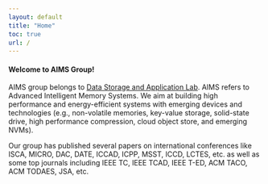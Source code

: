 ```yaml
---
layout: default
title: "Home"
toc: true
url: /
---
```

#### **Welcome to AIMS Group!**
AIMS group belongs to [Data Storage and Application Lab](http://storage.hust.edu.cn/). AIMS refers to Advanced Intelligent Memory Systems. We aim at building high performance and energy-efficient systems with emerging devices and technologies (e.g., non-volatile memories, key-value storage, solid-state drive, high performance compression, cloud object store, and emerging NVMs).

Our group has published several papers on international conferences like ISCA, MICRO, DAC, DATE, ICCAD, ICPP, MSST, ICCD, LCTES, etc. as well as some top journals including IEEE TC, IEEE TCAD, IEEE T-ED, ACM TACO, ACM TODAES, JSA, etc.


<head>
    <meta charset="utf-8">
    <title>picplay</title>
    <style>
        #divout {
            max-width: 600px;
            max-height: 400px;
            position: relative;
            margin: 0 auto;
        }

        .imgdiv img {
            width: 100%;
        }
    
        .imgdiv {
            display: none;
        }
    
        .dotdiv {
            text-align: center;
            position: absolute;
            width: 100%;
            bottom: -30px;
        }
    
        .dot {
            width: 16px;
            height: 16px;
            display: inline-block;
            background: #bbbbbb;
            border-radius: 10px;
            margin: 0 12px;
        }
    
        .title {
            font-size: 18px;
            color: #0099FF;
            position: absolute;
            text-align: center;
            font-weight: 700;
            width: 100%;
            bottom: 10px;
        }
    
        .active {
            background-color: #717171;
        }
    
        #arrow {
            position: absolute;
            top: 50%;
            margin-top: -30px;
            width: 100%;
            opacity: .3;
            transition: opacity 2s;
        }
    
        #divout:hover #arrow {
            opacity: .9;
        }
    
        #arrow img {
            cursor: pointer;
        }
    
        .imgdiv {
            animation: fade 1.5s;
        }
    
        @keyframes fade {
            from {
                opacity: .3;
            }
    
            to {
                opacity: 1;
            }
        }
    </style>
</head>

<body>
    <!--    div#divout>(div.imgdiv>img+div.title{标题文本$})*4 +(div.dotdiv>span.dot*4)-->
    <div id="divout">
        <div class="imgdiv" style="display: block">
            <img src="/assets/img/league_building/2021_11_autumn.png" height="80%" width="80%" alt="">
            <div class="title">Group Party 2021</div>
        </div>
        <div class="imgdiv">
            <img src="/assets/img/league_building/2020_group_party.jpg" height="80%" width="80%" alt="">
            <div class="title">Group Party 2020</div>
        </div>
        <div class="imgdiv">
            <img src="/assets/img/award.png" height="80%" width="80%" alt="">
            <div class="title">OlympusMons Award</div>
        </div>
        <div class="imgdiv">
            <img src="/assets/img/ICCD19.jpg" height="80%" width="80%" alt="">
            <div class="title">ICCD 2019</div>
        </div>
        <div class="imgdiv">
            <img src="/assets/img/ICCD17.jpg" height="80%" width="80%" alt="">
            <div class="title">ICCD 2017</div>
        </div>
        <div class="imgdiv">
            <img src="/assets/img/DATE19.jpg" height="80%" width="80%" alt="">
            <div class="title">DATE 2019</div>
        </div>
        <div class="imgdiv">
            <img src="/assets/img/DATE23.jpg" height="80%" width="80%" alt="">
            <div class="title">DATE 2023</div>
        </div>
        <div class="imgdiv">
            <img src="/assets/img/DATE24.jpg" height="80%" width="80%" alt="">
            <div class="title">DATE 2024</div>
        </div>
        <div class="imgdiv">
            <img src="/assets/img/DAC24.jpg" height="80%" width="80%" alt="">
            <div class="title">DAC 2024</div>
        </div>
        <div class="imgdiv">
            <img src="/assets/img/2021.jpg" height="80%" width="80%" alt="">
            <div class="title">Graduates in 2021</div>
        </div>
        <div class="imgdiv">
            <img src="/assets/img/2024_graduate/2024-1.jpeg" height="80%" width="80%" alt="">
            <div class="title">Graduation Party in 2024</div>
        </div>
        <div class="dotdiv">
            <span class="dot active"></span>
            <span class="dot"></span>
            <span class="dot"></span>
            <span class="dot"></span>
            <span class="dot"></span>
            <span class="dot"></span>
            <span class="dot"></span>
            <span class="dot"></span>
        </div>
        <div id="arrow">
            <img src="/assets/img/left.png" alt="" width="60" onClick="picplay(false)">
            <img src="/assets/img/right.png" width="60" alt="" align="right" onClick="picplay(true)">
        </div>
    </div>

</body>

<script>
    var imgIndex = 0;
    var imgDivArr = document.getElementsByClassName("imgdiv");
    var dotArr = document.getElementsByClassName("dot");
    /**
     *  播放图片
     *  参数r：是否正放，若为true，正放。若为false，倒放
     */
    function picplay(r) {
        for (let i = 0; i < imgDivArr.length; i++) {
            imgDivArr[i].style.display = "none";
            dotArr[i].className = "dot";
        }
        if (r) {
            imgIndex++;
            imgIndex = (imgIndex >= imgDivArr.length) ? 0 : imgIndex;
        } else {
            imgIndex--;
            imgIndex = (imgIndex < 0) ? imgDivArr.length - 1 : imgIndex;
        }
        imgDivArr[imgIndex].style.display = "block";
        dotArr[imgIndex].className = "dot active";
    }
    setInterval(picplay, 6000, true);

</script>





#### **News**
- Our paper "DRCTL: A Disorder-Resistant Computation Translation Layer Enhancing the Lifetime and Performance of Memristive CIM Architecture" is accepted by MICRO 2024. Congratulations to Heng Zhou.
- Our paper "LpaqHP: A High-Performance FPGA Accelerator for LPAQ Compression" is accepted by ICPP 2024. Congratulations to Weilin Zhu.
- Our paper "Enabling Reliable Memory-Mapped I/O with Auto-snapshot for Persistent Memory Systems" is accepted by TC 2024. Congratulations to Bo Ding.
- Our paper "STAGGER: Enabling All-in-One Subarray Sensing for Efficient Module-level Processing in Open-Bitline ReRAM" is accepted by DAC 2024. Congratulations to Chengning Wang.
- Our paper "A Read Latency Variation Aware Independent Read Scheme for QLC SSDs" is accepted by DATE 2024. Congratulations to Dong Huang.
- Our paper "Turn Waste Into Wealth: Alleviating Read/Write Interference in ZNS SSDs" is accepted by ICCD 2023. Congratulations to Weilin Zhu.
- Our paper "ICON: An IR Drop Compensation Method at OU Granularity with Low Overhead for eNVM-based Accelerators" is accepted by ICCD 2023. Congratulations to Jinpeng Liu.
- Our paper "LifetimeKV: Narrowing the Lifetime Gap of SSTs in LSMT-Based KV Stores for ZNS SSDs" is accepted by ICCD 2023. Congratulations to Biyong Liu.
- Our paper "SplitZNS: Towards an Efficient LSM-tree on ZNS SSDs" is accepted by TACO 2023. Congratulations to Dong Huang.
- Our paper "CorcPUM: Efficient Processing Using Cross-Point Memory via Cooperative Row-Column Access Pipelining and Adaptive Timing Optimization in Subarrays" is accepted by DAC 2023. Congratulations to Chengning Wang.
- Our paper "ODLPIM: A Write-Optimized and Long-Lifetime ReRAM-based accelerator for online deep learning" is accepted by DATE 2023. Congratulations to Heng Zhou.
- Our paper "APPcache+: An STT-MRAM-Based Approximate Cache System With Low Power and Long Lifetime" is accepted by TCAD 2023. Congratulations to Wei Zhao.

**We are looking for motivated undergraduates and master students to join the team, please feel free to contact me. (Email: tongwei@hust.edu.cn)**